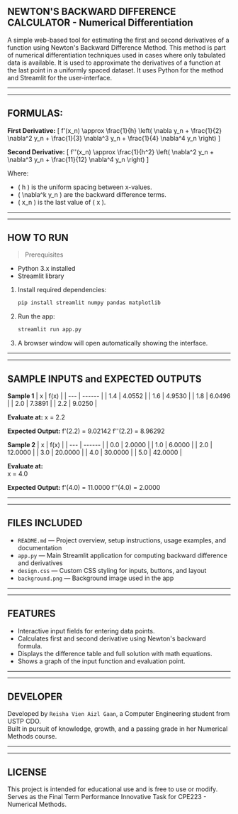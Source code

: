 ## NEWTON'S BACKWARD DIFFERENCE CALCULATOR - Numerical Differentiation

A simple web-based tool for estimating the first and second derivatives of a function using Newton's Backward Difference Method. This method is part of numerical differentiation techniques used in cases where only tabulated data is available. It is used to approximate the derivatives of a function at the last point in a uniformly spaced dataset. It uses Python for the method and Streamlit for the user-interface.

---

---

## FORMULAS:

**First Derivative:**
\[
f'(x_n) \approx \frac{1}{h} \left( \nabla y_n + \frac{1}{2} \nabla^2 y_n + \frac{1}{3} \nabla^3 y_n + \frac{1}{4} \nabla^4 y_n \right)
\]

**Second Derivative:**
\[
f''(x_n) \approx \frac{1}{h^2} \left( \nabla^2 y_n + \nabla^3 y_n + \frac{11}{12} \nabla^4 y_n \right)
\]

Where:

- \( h \) is the uniform spacing between x-values.
- \( \nabla^k y_n \) are the backward difference terms.
- \( x_n \) is the last value of \( x \).

---

---

## HOW TO RUN

> Prerequisites

- Python 3.x installed
- Streamlit library

1. Install required dependencies:

   ```bash
   pip install streamlit numpy pandas matplotlib
   ```

2. Run the app:

   ```bash
   streamlit run app.py
   ```

3. A browser window will open automatically showing the interface.

---

---

## SAMPLE INPUTS and EXPECTED OUTPUTS

**Sample 1**
| x | f(x) |
| --- | ------ |
| 1.4 | 4.0552 |
| 1.6 | 4.9530 |
| 1.8 | 6.0496 |
| 2.0 | 7.3891 |
| 2.2 | 9.0250 |

**Evaluate at:**
x = 2.2

**Expected Output:**
f'(2.2) = 9.02142
f''(2.2) = 8.96292

**Sample 2**
| x | f(x) |
| --- | ------ |
| 0.0 | 2.0000 |
| 1.0 | 6.0000 |
| 2.0 | 12.0000 |
| 3.0 | 20.0000 |
| 4.0 | 30.0000 |
| 5.0 | 42.0000 |

**Evaluate at:**  
x = 4.0

**Expected Output:**
f'(4.0) = 11.0000
f''(4.0) = 2.0000

---

---

## FILES INCLUDED

- `README.md` — Project overview, setup instructions, usage examples, and documentation
- `app.py` — Main Streamlit application for computing backward difference and derivatives
- `design.css` — Custom CSS styling for inputs, buttons, and layout
- `background.png` — Background image used in the app

---

---

## FEATURES

- Interactive input fields for entering data points.
- Calculates first and second derivative using Newton's backward formula.
- Displays the difference table and full solution with math equations.
- Shows a graph of the input function and evaluation point.

---

---

## DEVELOPER

Developed by `Reisha Vien Aizl Gaan`, a Computer Engineering student from USTP CDO.  
Built in pursuit of knowledge, growth, and a passing grade in her Numerical Methods course.

---

---

## LICENSE

This project is intended for educational use and is free to use or modify.
Serves as the Final Term Performance Innovative Task for CPE223 - Numerical Methods.
